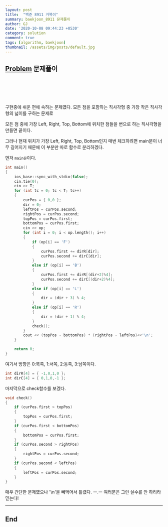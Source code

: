 ```yaml
---
layout: post
title:  "백준 8911 거북이"
summary: baekjoon_8911 문제풀이
author: GJ
date: '2020-10-08 09:44:23 +0530'
category: solution
comment: true
tags: [algorithm, baekjoon]
thumbnail: /assets/img/posts/default.jpg
---
```


## [Problem](https://www.acmicpc.net/problem/8911) 문제풀이

#  　

구현중에 쉬운 편에 속하는 문제였다. 모든 점을 포함하는 직사각형 중 가장 작은 직사각형의 넓이를 구하는 문제로

모든 점 중에 가장 Left, Right, Top, Bottom에 위치한 점들을 변으로 하는 직사각형을 만들면 끝이다.

그러나 현재 위치가 가장 Left, Right, Top, Bottom인지 매번 체크하려면 main문이 너무 길어지기 때문에 이 부분만 따로 함수로 분리하겠다.

먼저 `main문`이다.

```cpp
int main()
{
	ios_base::sync_with_stdio(false);
	cin.tie(0);
	cin >> T;
	for (int tc = 0; tc < T; tc++)
	{
		curPos = { 0,0 };
		dir = 0;
		leftPos = curPos.second;
		rightPos = curPos.second;
		topPos = curPos.first;
		bottomPos = curPos.first;
		cin >> op;
		for (int i = 0; i < op.length(); i++)
		{
			if (op[i] == 'F')
			{
				curPos.first += dirR[dir];
				curPos.second += dirC[dir];
			}
			else if (op[i] == 'B')
			{
				curPos.first += dirR[(dir+2)%4];
				curPos.second += dirC[(dir+2)%4];
			}
			else if (op[i] == 'L')
			{
				dir = (dir + 3) % 4;
			}
			else if (op[i] == 'R')
			{
				dir = (dir + 1) % 4;
			}
			check();
		}
		cout << (topPos - bottomPos) * (rightPos - leftPos)<<'\n';
	}

	return 0;
}
```

여기서 방향은 0:북쪽, 1:서쪽, 2:동쪽, 3:남쪽이다.

```cpp
int dirR[4] = { -1,0,1,0 };
int dirC[4] = { 0,1,0,-1 };
```

마지막으로 check함수를 보겠다.

```cpp
void check()
{
	if (curPos.first > topPos)
	{
		topPos = curPos.first;
	}
	if (curPos.first < bottomPos)
	{
		bottomPos = curPos.first;
	}
	if (curPos.second > rightPos)
	{
		rightPos = curPos.second;
	}
	if (curPos.second < leftPos)
	{
		leftPos = curPos.second;
	}
}
```

매우 간단한 문제였으나 '\n'을 빼먹어서 틀렸다. ㅡ.ㅡ 여러분은 그런 실수를 안 하리라 믿는다!

---
## End
